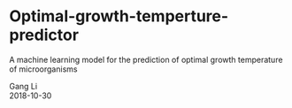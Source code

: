 # Optimal-growth-temperture-predictor
A machine learning model for the prediction of optimal growth temperature of microorganisms

Gang Li<br/>
2018-10-30
